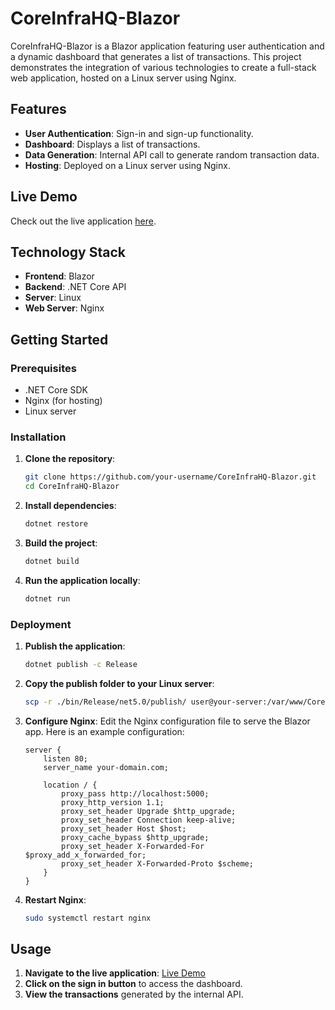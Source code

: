# CoreInfraHQ-Blazor

CoreInfraHQ-Blazor is a Blazor application featuring user authentication and a dynamic dashboard that generates a list of transactions. This project demonstrates the integration of various technologies to create a full-stack web application, hosted on a Linux server using Nginx.

## Features

- **User Authentication**: Sign-in and sign-up functionality.
- **Dashboard**: Displays a list of transactions.
- **Data Generation**: Internal API call to generate random transaction data.
- **Hosting**: Deployed on a Linux server using Nginx.

## Live Demo
Check out the live application [here](<http://159.65.31.191:4000/login>).

## Technology Stack

- **Frontend**: Blazor
- **Backend**: .NET Core API
- **Server**: Linux
- **Web Server**: Nginx

## Getting Started

### Prerequisites

- .NET Core SDK
- Nginx (for hosting)
- Linux server

### Installation

1. **Clone the repository**:
    ```bash
    git clone https://github.com/your-username/CoreInfraHQ-Blazor.git
    cd CoreInfraHQ-Blazor
    ```

2. **Install dependencies**:
    ```bash
    dotnet restore
    ```

3. **Build the project**:
    ```bash
    dotnet build
    ```

4. **Run the application locally**:
    ```bash
    dotnet run
    ```

### Deployment

1. **Publish the application**:
    ```bash
    dotnet publish -c Release
    ```

2. **Copy the publish folder to your Linux server**:
    ```bash
    scp -r ./bin/Release/net5.0/publish/ user@your-server:/var/www/CoreInfraHQ-Blazor
    ```

3. **Configure Nginx**:
    Edit the Nginx configuration file to serve the Blazor app. Here is an example configuration:
    ```nginx
    server {
        listen 80;
        server_name your-domain.com;

        location / {
            proxy_pass http://localhost:5000;
            proxy_http_version 1.1;
            proxy_set_header Upgrade $http_upgrade;
            proxy_set_header Connection keep-alive;
            proxy_set_header Host $host;
            proxy_cache_bypass $http_upgrade;
            proxy_set_header X-Forwarded-For $proxy_add_x_forwarded_for;
            proxy_set_header X-Forwarded-Proto $scheme;
        }
    }
    ```

4. **Restart Nginx**:
    ```bash
    sudo systemctl restart nginx
    ```

## Usage

1. **Navigate to the live application**: [Live Demo](<http://159.65.31.191:4000/login>)
2. **Click on the sign in button** to access the dashboard.
3. **View the transactions** generated by the internal API.


